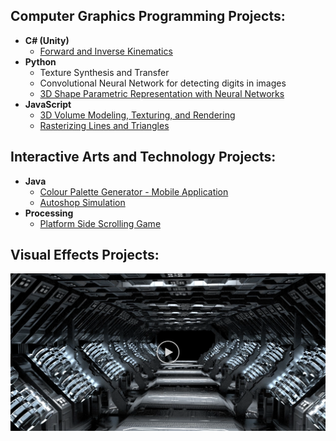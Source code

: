 <h2>Computer Graphics Programming Projects:</h2>

- <b>C# (Unity)</b>
  - [Forward and Inverse Kinematics](https://github.com/kkxthyl/Forward-and-Inverse-Kinematics#)
- <b>Python</b>
  - Texture Synthesis and Transfer 
  - Convolutional Neural Network for detecting digits in images 
  - [3D Shape Parametric Representation with Neural Networks](https://github.com/kkxthyl/3D-Shape-Parametric-Representation)
- <b>JavaScript</b>
  - [3D Volume Modeling, Texturing, and Rendering](https://github.com/kkxthyl/3D-Volume-Modeling.git)
  - [Rasterizing Lines and Triangles](https://github.com/kkxthyl/Rasterizing-Lines-and-Triangles.git)

<h2>Interactive Arts and Technology Projects:</h2>

- <b>Java</b>
  - [Colour Palette Generator - Mobile Application](https://github.com/kkxthyl/Colour-Palette-Generator-Mobile-Application.git)
  - [Autoshop Simulation](https://github.com/kkxthyl/Autoshop-Simulation)
- <b>Processing</b>
  - [Platform Side Scrolling Game](https://github.com/kkxthyl/IAT167-final)
 
<h2>Visual Effects Projects:</h2>

[![Procedural Modeling, RBD, and Particle Simulation ](vfx.png)](https://youtu.be/NCgGSOMfNPI)
